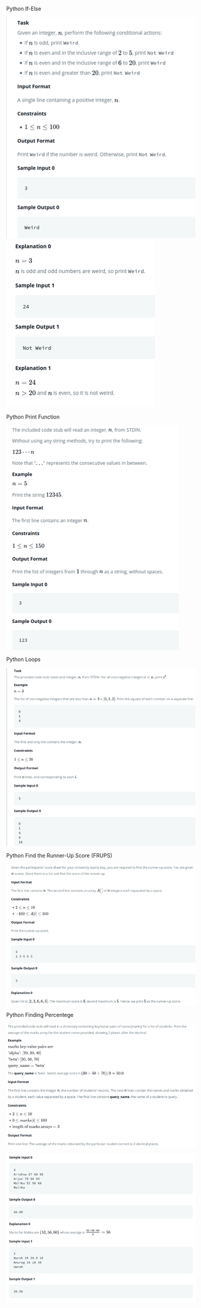 Python If-Else


![If-Else 1](/Images/if-else1.png?raw=true)
![If-Else 1.1](/Images/if-else2.png?raw=true)

Python Print Function

![Print Function](/Images/PrintFunction.png?raw=true)

Python Loops

![Loops](/Images/Loops.png?raw=true)

Python Find the Runner-Up Score (FRUPS)

![Find the Runner-Up Score](/Images/FRUPS.png?raw=true)

Python Finding Percentege

![Finding Percentege 1](/Images/FindingPercentege1.png?raw=true)

![Finding Percentege 1.1](/Images/FindingPercentege1.1.png?raw=true)
